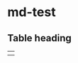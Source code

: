 # md-test

## Table heading

<table class="tg">
  <tr>
    <th class="tg-yw4l"></th>
  </tr>
</table>
